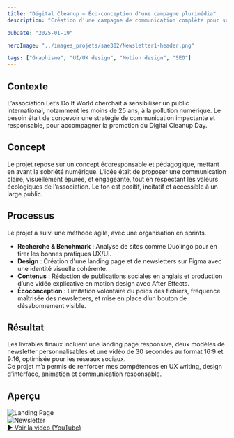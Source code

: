 ```yaml
---
title: "Digital Cleanup – Éco-conception d'une campagne plurimédia"
description: "Création d’une campagne de communication complète pour sensibiliser à la pollution numérique, avec un site web, une newsletter et une animation engageante."

pubDate: "2025-01-19"

heroImage: "../images_projets/sae302/Newsletter1-header.png"

tags: ["Graphisme", "UI/UX design", "Motion design", "SEO"]
---
```


## Contexte  
L’association Let’s Do It World cherchait à sensibiliser un public international, notamment les moins de 25 ans, à la pollution numérique. Le besoin était de concevoir une stratégie de communication impactante et responsable, pour accompagner la promotion du Digital Cleanup Day.

## Concept  
Le projet repose sur un concept écoresponsable et pédagogique, mettant en avant la sobriété numérique. L’idée était de proposer une communication claire, visuellement épurée, et engageante, tout en respectant les valeurs écologiques de l’association. Le ton est positif, incitatif et accessible à un large public.

## Processus  
Le projet a suivi une méthode agile, avec une organisation en sprints.  
- **Recherche & Benchmark** : Analyse de sites comme Duolingo pour en tirer les bonnes pratiques UX/UI.  
- **Design** : Création d'une landing page et de newsletters sur Figma avec une identité visuelle cohérente.  
- **Contenus** : Rédaction de publications sociales en anglais et production d’une vidéo explicative en motion design avec After Effects.  
- **Écoconception** : Limitation volontaire du poids des fichiers, fréquence maîtrisée des newsletters, et mise en place d’un bouton de désabonnement visible.

## Résultat  
Les livrables finaux incluent une landing page responsive, deux modèles de newsletter personnalisables et une vidéo de 30 secondes au format 16:9 et 9:16, optimisée pour les réseaux sociaux.  
Ce projet m’a permis de renforcer mes compétences en UX writing, design d’interface, animation et communication responsable.

## Aperçu  
![Landing Page](https://example.com/images/landing.jpg)  
![Newsletter](https://example.com/images/newsletter.jpg)  
[▶️ Voir la vidéo (YouTube)](https://www.youtube.com/watch?v=exemple)